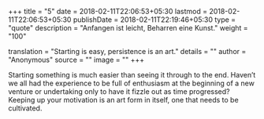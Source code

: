 +++
title        = "5"
date         = 2018-02-11T22:06:53+05:30
lastmod      = 2018-02-11T22:06:53+05:30
publishDate  = 2018-02-11T22:19:46+05:30
type         = "quote"
description  = "Anfangen ist leicht, Beharren eine Kunst."
weight       = "100"

translation  = "Starting is easy, persistence is an art."
details      = ""
author       = "Anonymous"
source       = ""
image        = ""
+++

Starting something is much easier than seeing it through to the end. Haven’t
we all had the experience to be full of enthusiasm at the beginning of a new
venture or undertaking only to have it fizzle out as time progressed? Keeping
up your motivation is an art form in itself, one that needs to be cultivated.
